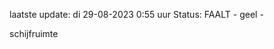 laatste update: 
di 29-08-2023  0:55   uur 
Status: FAALT - geel - 
<div class="service Y">schijfruimte</div>